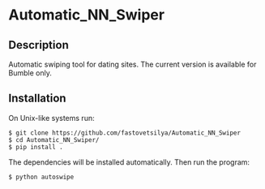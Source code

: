 # Automatic_NN_Swiper

## Description
Automatic swiping tool for dating sites. The current version is available for Bumble only. 


## Installation 
On Unix-like systems run:
```console
$ git clone https://github.com/fastovetsilya/Automatic_NN_Swiper
$ cd Automatic_NN_Swiper/ 
$ pip install .
```

The dependencies will be installed automatically. Then run the program:
```console
$ python autoswipe
```

